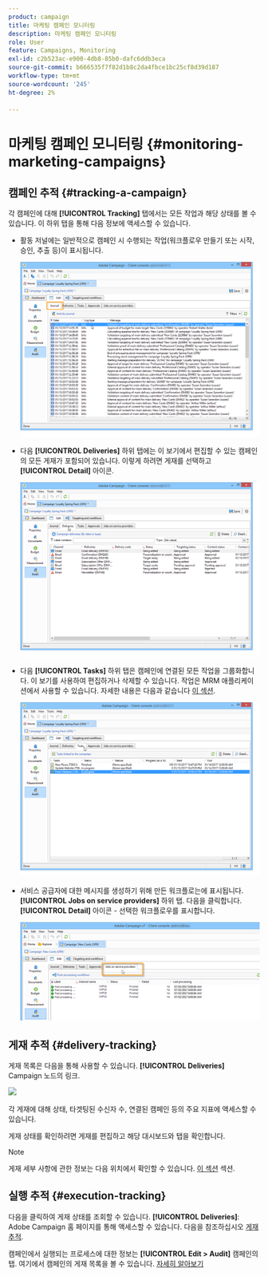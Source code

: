 ```yaml
---
product: campaign
title: 마케팅 캠페인 모니터링
description: 마케팅 캠페인 모니터링
role: User
feature: Campaigns, Monitoring
exl-id: c2b523ac-e900-4db8-85b0-dafc6ddb3eca
source-git-commit: b666535f7f82d1b8c2da4fbce1bc25cf8d39d187
workflow-type: tm+mt
source-wordcount: '245'
ht-degree: 2%

---
```


# 마케팅 캠페인 모니터링 {#monitoring-marketing-campaigns}

## 캠페인 추적 {#tracking-a-campaign}

각 캠페인에 대해 **[!UICONTROL Tracking]** 탭에서는 모든 작업과 해당 상태를 볼 수 있습니다. 이 하위 탭을 통해 다음 정보에 액세스할 수 있습니다.

* 활동 저널에는 일반적으로 캠페인 시 수행되는 작업(워크플로우 만들기 또는 시작, 승인, 추출 등)이 표시됩니다.

  ![](assets/s_ncs_user_op_edit_exe_tab_a.png)

* 다음 **[!UICONTROL Deliveries]** 하위 탭에는 이 보기에서 편집할 수 있는 캠페인의 모든 게재가 포함되어 있습니다. 이렇게 하려면 게재를 선택하고 **[!UICONTROL Detail]** 아이콘.

  ![](assets/s_ncs_user_op_edit_exe_tab_b.png)

* 다음 **[!UICONTROL Tasks]** 하위 탭은 캠페인에 연결된 모든 작업을 그룹화합니다. 이 보기를 사용하여 편집하거나 삭제할 수 있습니다. 작업은 MRM 애플리케이션에서 사용할 수 있습니다. 자세한 내용은 다음과 같습니다 [이 섹션](../../mrm/using/creating-and-managing-tasks.md).

  ![](assets/s_ncs_user_op_edit_exe_tab_e.png)

* 서비스 공급자에 대한 메시지를 생성하기 위해 만든 워크플로는에 표시됩니다. **[!UICONTROL Jobs on service providers]** 하위 탭. 다음을 클릭합니다. **[!UICONTROL Detail]** 아이콘 - 선택한 워크플로우를 표시합니다.

  ![](assets/s_ncs_user_op_edit_exe_tab_d.png)

## 게재 추적 {#delivery-tracking}

게재 목록은 다음을 통해 사용할 수 있습니다. **[!UICONTROL Deliveries]** Campaign 노드의 링크.

![](assets/s_ncs_user_op_del_state_from_homepage.png)

각 게재에 대해 상태, 타겟팅된 수신자 수, 연결된 캠페인 등의 주요 지표에 액세스할 수 있습니다.

게재 상태를 확인하려면 게재를 편집하고 해당 대시보드와 탭을 확인합니다.

>[!NOTE]
>
>게재 세부 사항에 관한 정보는 다음 위치에서 확인할 수 있습니다. [이 섹션](../../delivery/using/about-message-tracking.md) 섹션.

## 실행 추적 {#execution-tracking}

다음을 클릭하여 게재 상태를 조회할 수 있습니다. **[!UICONTROL Deliveries]**: Adobe Campaign 홈 페이지를 통해 액세스할 수 있습니다. 다음을 참조하십시오 [게재 추적](#delivery-tracking).

캠페인에서 실행되는 프로세스에 대한 정보는 **[!UICONTROL Edit > Audit]** 캠페인의 탭. 여기에서 캠페인의 게재 목록을 볼 수 있습니다. [자세히 알아보기](#tracking-a-campaign)
